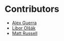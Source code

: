 # Contributors

- [Alex Guerra](https://github.com/HeyImAlex)
- [Libor Olšák](https://github.com/LiborOl)
- [Matt Russell](https://github.com/mjrussell)
